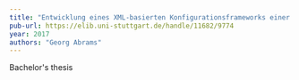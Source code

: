 ```yaml
---
title: "Entwicklung eines XML-basierten Konfigurationsframeworks einer verteilten Multi-Physik Kopplungssoftware"
pub-url: https://elib.uni-stuttgart.de/handle/11682/9774
year: 2017
authors: "Georg Abrams"
---
```

Bachelor's thesis
